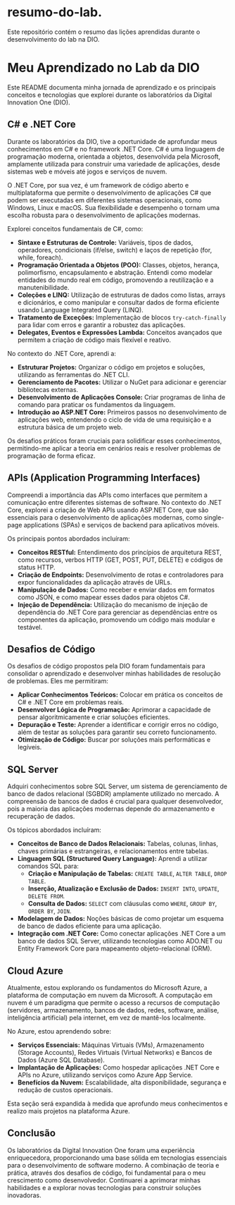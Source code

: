 # resumo-do-lab.
Este repositório contém o resumo das lições aprendidas durante o desenvolvimento do lab na DIO.
# Meu Aprendizado no Lab da DIO

Este README documenta minha jornada de aprendizado e os principais conceitos e tecnologias que explorei durante os laboratórios da Digital Innovation One (DIO).


## C# e .NET Core

Durante os laboratórios da DIO, tive a oportunidade de aprofundar meus conhecimentos em C# e no framework .NET Core. C# é uma linguagem de programação moderna, orientada a objetos, desenvolvida pela Microsoft, amplamente utilizada para construir uma variedade de aplicações, desde sistemas web e móveis até jogos e serviços de nuvem.

O .NET Core, por sua vez, é um framework de código aberto e multiplataforma que permite o desenvolvimento de aplicações C# que podem ser executadas em diferentes sistemas operacionais, como Windows, Linux e macOS. Sua flexibilidade e desempenho o tornam uma escolha robusta para o desenvolvimento de aplicações modernas.

Explorei conceitos fundamentais de C#, como:

*   **Sintaxe e Estruturas de Controle:** Variáveis, tipos de dados, operadores, condicionais (if/else, switch) e laços de repetição (for, while, foreach).
*   **Programação Orientada a Objetos (POO):** Classes, objetos, herança, polimorfismo, encapsulamento e abstração. Entendi como modelar entidades do mundo real em código, promovendo a reutilização e a manutenibilidade.
*   **Coleções e LINQ:** Utilização de estruturas de dados como listas, arrays e dicionários, e como manipular e consultar dados de forma eficiente usando Language Integrated Query (LINQ).
*   **Tratamento de Exceções:** Implementação de blocos `try-catch-finally` para lidar com erros e garantir a robustez das aplicações.
*   **Delegates, Eventos e Expressões Lambda:** Conceitos avançados que permitem a criação de código mais flexível e reativo.

No contexto do .NET Core, aprendi a:

*   **Estruturar Projetos:** Organizar o código em projetos e soluções, utilizando as ferramentas do .NET CLI.
*   **Gerenciamento de Pacotes:** Utilizar o NuGet para adicionar e gerenciar bibliotecas externas.
*   **Desenvolvimento de Aplicações Console:** Criar programas de linha de comando para praticar os fundamentos da linguagem.
*   **Introdução ao ASP.NET Core:** Primeiros passos no desenvolvimento de aplicações web, entendendo o ciclo de vida de uma requisição e a estrutura básica de um projeto web.

Os desafios práticos foram cruciais para solidificar esses conhecimentos, permitindo-me aplicar a teoria em cenários reais e resolver problemas de programação de forma eficaz.




## APIs (Application Programming Interfaces)

Compreendi a importância das APIs como interfaces que permitem a comunicação entre diferentes sistemas de software. No contexto do .NET Core, explorei a criação de Web APIs usando ASP.NET Core, que são essenciais para o desenvolvimento de aplicações modernas, como single-page applications (SPAs) e serviços de backend para aplicativos móveis.

Os principais pontos abordados incluíram:

*   **Conceitos RESTful:** Entendimento dos princípios de arquitetura REST, como recursos, verbos HTTP (GET, POST, PUT, DELETE) e códigos de status HTTP.
*   **Criação de Endpoints:** Desenvolvimento de rotas e controladores para expor funcionalidades da aplicação através de URLs.
*   **Manipulação de Dados:** Como receber e enviar dados em formatos como JSON, e como mapear esses dados para objetos C#.
*   **Injeção de Dependência:** Utilização do mecanismo de injeção de dependência do .NET Core para gerenciar as dependências entre os componentes da aplicação, promovendo um código mais modular e testável.

## Desafios de Código

Os desafios de código propostos pela DIO foram fundamentais para consolidar o aprendizado e desenvolver minhas habilidades de resolução de problemas. Eles me permitiram:

*   **Aplicar Conhecimentos Teóricos:** Colocar em prática os conceitos de C# e .NET Core em problemas reais.
*   **Desenvolver Lógica de Programação:** Aprimorar a capacidade de pensar algoritmicamente e criar soluções eficientes.
*   **Depuração e Teste:** Aprender a identificar e corrigir erros no código, além de testar as soluções para garantir seu correto funcionamento.
*   **Otimização de Código:** Buscar por soluções mais performáticas e legíveis.

## SQL Server

Adquiri conhecimentos sobre SQL Server, um sistema de gerenciamento de banco de dados relacional (SGBDR) amplamente utilizado no mercado. A compreensão de bancos de dados é crucial para qualquer desenvolvedor, pois a maioria das aplicações modernas depende do armazenamento e recuperação de dados.

Os tópicos abordados incluíram:

*   **Conceitos de Banco de Dados Relacionais:** Tabelas, colunas, linhas, chaves primárias e estrangeiras, e relacionamentos entre tabelas.
*   **Linguagem SQL (Structured Query Language):** Aprendi a utilizar comandos SQL para:
    *   **Criação e Manipulação de Tabelas:** `CREATE TABLE`, `ALTER TABLE`, `DROP TABLE`.
    *   **Inserção, Atualização e Exclusão de Dados:** `INSERT INTO`, `UPDATE`, `DELETE FROM`.
    *   **Consulta de Dados:** `SELECT` com cláusulas como `WHERE`, `GROUP BY`, `ORDER BY`, `JOIN`.
*   **Modelagem de Dados:** Noções básicas de como projetar um esquema de banco de dados eficiente para uma aplicação.
*   **Integração com .NET Core:** Como conectar aplicações .NET Core a um banco de dados SQL Server, utilizando tecnologias como ADO.NET ou Entity Framework Core para mapeamento objeto-relacional (ORM).




## Cloud Azure

Atualmente, estou explorando os fundamentos do Microsoft Azure, a plataforma de computação em nuvem da Microsoft. A computação em nuvem é um paradigma que permite o acesso a recursos de computação (servidores, armazenamento, bancos de dados, redes, software, análise, inteligência artificial) pela internet, em vez de mantê-los localmente.

No Azure, estou aprendendo sobre:

*   **Serviços Essenciais:** Máquinas Virtuais (VMs), Armazenamento (Storage Accounts), Redes Virtuais (Virtual Networks) e Bancos de Dados (Azure SQL Database).
*   **Implantação de Aplicações:** Como hospedar aplicações .NET Core e APIs no Azure, utilizando serviços como Azure App Service.
*   **Benefícios da Nuvem:** Escalabilidade, alta disponibilidade, segurança e redução de custos operacionais.

Esta seção será expandida à medida que aprofundo meus conhecimentos e realizo mais projetos na plataforma Azure.

## Conclusão

Os laboratórios da Digital Innovation One foram uma experiência enriquecedora, proporcionando uma base sólida em tecnologias essenciais para o desenvolvimento de software moderno. A combinação de teoria e prática, através dos desafios de código, foi fundamental para o meu crescimento como desenvolvedor. Continuarei a aprimorar minhas habilidades e a explorar novas tecnologias para construir soluções inovadoras.
